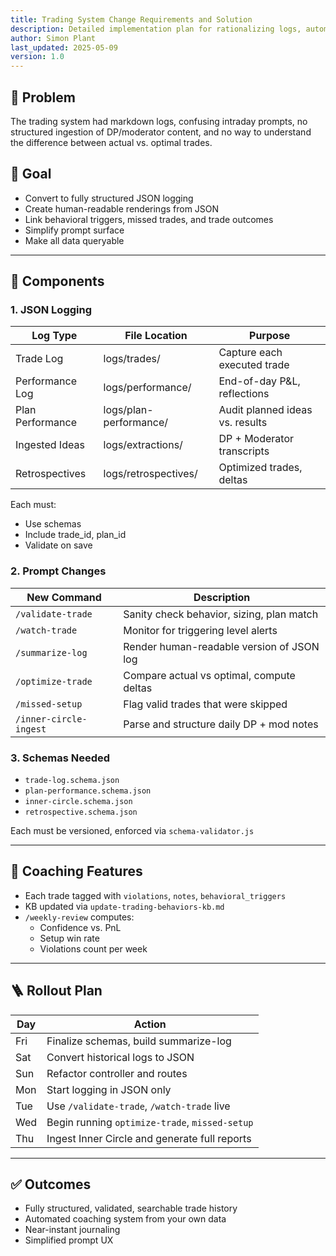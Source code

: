 ```yaml
---
title: Trading System Change Requirements and Solution
description: Detailed implementation plan for rationalizing logs, automation, ingestion, and retrospectives
author: Simon Plant
last_updated: 2025-05-09
version: 1.0
---
```


## 🔧 Problem

The trading system had markdown logs, confusing intraday prompts, no structured ingestion of DP/moderator content, and no way to understand the difference between actual vs. optimal trades.

## 🎯 Goal

- Convert to fully structured JSON logging
- Create human-readable renderings from JSON
- Link behavioral triggers, missed trades, and trade outcomes
- Simplify prompt surface
- Make all data queryable

---

## 🧩 Components

### 1. JSON Logging

| Log Type         | File Location          | Purpose                     |
|------------------|------------------------|-----------------------------|
| Trade Log        | logs/trades/           | Capture each executed trade |
| Performance Log  | logs/performance/      | End-of-day P&L, reflections |
| Plan Performance | logs/plan-performance/ | Audit planned ideas vs. results |
| Ingested Ideas   | logs/extractions/      | DP + Moderator transcripts |
| Retrospectives   | logs/retrospectives/   | Optimized trades, deltas    |

Each must:
- Use schemas
- Include trade_id, plan_id
- Validate on save

### 2. Prompt Changes

| New Command         | Description                                |
|---------------------|--------------------------------------------|
| `/validate-trade`   | Sanity check behavior, sizing, plan match  |
| `/watch-trade`      | Monitor for triggering level alerts        |
| `/summarize-log`    | Render human-readable version of JSON log  |
| `/optimize-trade`   | Compare actual vs optimal, compute deltas  |
| `/missed-setup`     | Flag valid trades that were skipped        |
| `/inner-circle-ingest` | Parse and structure daily DP + mod notes |

### 3. Schemas Needed

- `trade-log.schema.json`
- `plan-performance.schema.json`
- `inner-circle.schema.json`
- `retrospective.schema.json`

Each must be versioned, enforced via `schema-validator.js`

---

## 🧠 Coaching Features

- Each trade tagged with `violations`, `notes`, `behavioral_triggers`
- KB updated via `update-trading-behaviors-kb.md`
- `/weekly-review` computes:
  - Confidence vs. PnL
  - Setup win rate
  - Violations count per week

---

## 🪜 Rollout Plan

| Day   | Action                                          |
|--------|-------------------------------------------------|
| Fri   | Finalize schemas, build summarize-log           |
| Sat   | Convert historical logs to JSON                 |
| Sun   | Refactor controller and routes                  |
| Mon   | Start logging in JSON only                      |
| Tue   | Use `/validate-trade`, `/watch-trade` live      |
| Wed   | Begin running `optimize-trade`, `missed-setup`  |
| Thu   | Ingest Inner Circle and generate full reports   |

---

## ✅ Outcomes

- Fully structured, validated, searchable trade history
- Automated coaching system from your own data
- Near-instant journaling
- Simplified prompt UX

